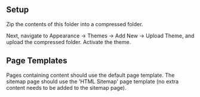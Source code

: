 ## Setup
Zip the contents of this folder into a compressed folder.

Next, navigate to Appearance -> Themes -> Add New -> Upload Theme, and upload the compressed folder. Activate the theme.

## Page Templates
Pages containing content should use the default page template. The sitemap page should use the 'HTML Sitemap' page template (no extra content needs to be added to the sitemap page).

